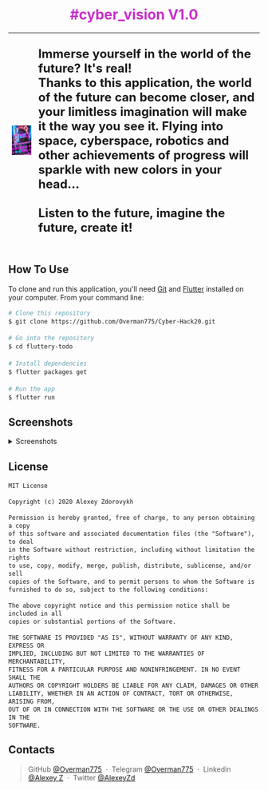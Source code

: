 <h1 align="center">
<font color="#c930cb">#cyber_vision V1.0</font>
</h1>

|<img src="./screenshoots/present.jpg" width="400" />|<font size="+2"><p align="left">Immerse yourself in the world of the future? It's real!</br> Thanks to this application, the world of the future can become closer, and your limitless imagination will make it the way you see it. Flying into space, cyberspace, robotics and other achievements of progress will sparkle with new colors in your head… </br></br>Listen to the future, imagine the future, create it!</p></font>|
|---|---|

## How To Use

To clone and run this application, you'll need [Git](https://git-scm.com) and [Flutter](https://flutter.dev/docs/get-started/install) installed on your computer. From your command line:

```bash
# Clone this repository
$ git clone https://github.com/Overman775/Cyber-Hack20.git

# Go into the repository
$ cd fluttery-todo

# Install dependencies
$ flutter packages get

# Run the app
$ flutter run
```

## Screenshots
<details>
  <summary>Screenshots</summary>

| ![Screenshot 1](https://raw.github.com/Overman775/Cyber-Hack20/master/screenshoots/1.png) |
|---|
| ![Screenshot 2](https://raw.github.com/Overman775/Cyber-Hack20/master/screenshoots/2.png) |

</details>

## License

```
MIT License

Copyright (c) 2020 Alexey Zdorovykh

Permission is hereby granted, free of charge, to any person obtaining a copy
of this software and associated documentation files (the "Software"), to deal
in the Software without restriction, including without limitation the rights
to use, copy, modify, merge, publish, distribute, sublicense, and/or sell
copies of the Software, and to permit persons to whom the Software is
furnished to do so, subject to the following conditions:

The above copyright notice and this permission notice shall be included in all
copies or substantial portions of the Software.

THE SOFTWARE IS PROVIDED "AS IS", WITHOUT WARRANTY OF ANY KIND, EXPRESS OR
IMPLIED, INCLUDING BUT NOT LIMITED TO THE WARRANTIES OF MERCHANTABILITY,
FITNESS FOR A PARTICULAR PURPOSE AND NONINFRINGEMENT. IN NO EVENT SHALL THE
AUTHORS OR COPYRIGHT HOLDERS BE LIABLE FOR ANY CLAIM, DAMAGES OR OTHER
LIABILITY, WHETHER IN AN ACTION OF CONTRACT, TORT OR OTHERWISE, ARISING FROM,
OUT OF OR IN CONNECTION WITH THE SOFTWARE OR THE USE OR OTHER DEALINGS IN THE
SOFTWARE.
```

## Contacts

> GitHub [@Overman775](https://github.com/Overman775) &nbsp;&middot;&nbsp;
> Telegram [@Overman775](https://t.me/Overman775) &nbsp;&middot;&nbsp;
> Linkedin [@Alexey Z](https://www.linkedin.com/in/overman775/) &nbsp;&middot;&nbsp;
> Twitter [@AlexeyZd](https://twitter.com/AlexeyZd)
